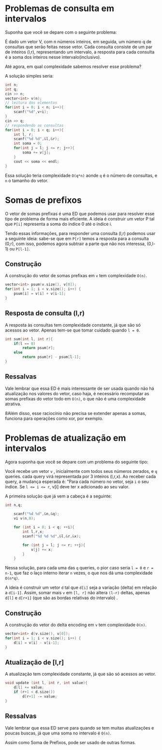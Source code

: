 # Problemas de consulta em intervalos

Suponha que você se depare com o seguinte problema: 

É dado um vetor V, com n números inteiros, em seguida, um número q de consultas que serão feitas nesse vetor. Cada consulta consiste de um par de inteiros (l,r), representando um intervalo, a resposta para cada consulta é a soma dos inteiros nesse intervalo(inclusivo).

Até agora, em qual complexidade sabemos resolver esse problema?

A solução simples seria: 
```cpp
int n;
int q;
cin >> n;
vector<int> v(n);
// leitura dos elementos
for(int i = 0; i < n; i++){
    scanf("%d",v+i);
}
cin >> q;
// respondendo as consultas
for(int i = 0; i < q; i++){
    int l, r;
    scanf("%d %d",&l,&r);
    int soma = 0;
    for(int j = l; j <= r; j++){
        soma += v[j];
    }
    cout << soma << endl;
}

```

Essa solução teria complexidade `O(q*n)` aonde `q` é o número de consultas, e `n` o tamanho do vetor.


# Somas de prefixos

O vetor de somas prefixas é uma ED que podemos usar para resolver esse tipo de problema de forma mais eficiente. A ideia é construir um vetor P tal que `P[i]` representa a soma do índice 0 até o índice i.

Tendo essas informações, para responder uma consulta (l,r) podemos usar a seguinte ideia: sabe-se que em `P[r]` temos a resposta para a consulta (0,r), com isso, podemos agora subtrair a parte que não nos interessa, (0,l-1) ou `P[l-1]`.

## Construção 

A construção do vetor de somas prefixas em `v` tem complexidade `O(n)`. 

```cpp
vector<int> psum(v.size(), v[0]);
for(int i = 1; i < v.size(); i++) {
    psum[i] = v[i] + v[i-1];
}
```

## Resposta de consulta (l,r)

A resposta às consultas tem complexidade constante, já que são só acessos ao vetor. Apenas tem-se que tomar cuidado quando `l = 0`.

```cpp
int sum(int l, int r){
    if(l == 0)
        return psum[r];
	else
        return psum[r] - psum[l-1];
}
```


## Ressalvas 

Vale lembrar que essa ED é mais interessante de ser usada quando não há atualização nos valores do vetor, caso haja, é necessário recomputar as somas prefixas do vetor todo em `O(n)`, o que não é uma complexidade atrativa. 

8Além disso, esse raciocínio não precisa se extender apenas a somas, funciona para operações como xor, por exemplo.  


# Problemas de atualização em intervalos

Agora suponha que você se depare com um problema do seguinte tipo:

Você recebe um vetor `v` , inicialmente com todos seus números zerados, e `q` queries. cada query virá representada por 3 inteiros (l,r,x). Ao receber cada query, a mudança esperada é: "Para cada número no vetor, seja `i` o seu índice. Se `l <= i <= r`, v[i] deve ter x adicionado ao seu valor.

A primeira solução que já vem a cabeça é a seguinte:

```cpp
int n,q;
	
	scanf("%d %d",&n,&q);
	vi v(n,0);

	for (int i = 0; i < q; ++i){
		int l,r,x;
		scanf("%d %d %d",&l,&r,&x);

		for (int j = l; j <= r; ++j){
			v[j] += x;
		}
	}
```

Nessa solução, para cada uma das `q` queries, o pior caso seria `l = 0` e `r = n-1`, que faz o laço interno iterar `n` vezes, o que nos dá uma complexidade `O(n*q)`.


A ideia é construir um vetor  `d` tal que  `d[i]` seja a variação (delta) em relação a `d[i-1]`. Assim, somar mais `v`  em `[l, r]` não altera `(l-r)` deltas, apenas `d[l]`  e `d[r+1]` (que são as bordas relativas do intervalo) .

## Construção

A construção do vetor do delta encoding em `v` tem complexidade `O(n)`. 

```cpp
vector<int> d(v.size(), v[0]);
for(int i = 1; i < v.size(); i++) {
    d[i] = v[i] - v[i-1];
}
```

## Atualização de [l,r]

A atualização tem complexidade constante, já que são só acessos ao vetor.

```cpp
void update (int l, int r, int value){
    d[l] += value; 
    if (r+1 < d.size()) 
        d[r+1] -= value;
}
```

## Ressalvas

Vale lembrar que essa ED serve para quando se tem muitas atualizações e poucas buscas, já que uma soma no intervalo é  `O(n)`. 

Assim como Soma de Prefixos, pode ser usado de outras formas.

